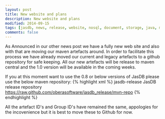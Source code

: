 ```yaml
---
layout: post
title: New website and plans
description: New website and plans
modified: 2014-09-15
tags: [jasdb, news, release, website, nosql, document, storage, java, maven, central, repository, opensource, roadmap]
comments: false
---
```


As Announced in our other news post we have a fully new web site and also with that are moving our maven artefacts around. In order
to facilitate this process we have already moved our current and legacy artefacts to a github repository for safe keeping. All our new artefacts
will be release to maven central and the 1.0 version will be available in the coming weeks.

If you at this moment want to use the 0.8 or below versions of JasDB please use the below maven repository:
{% highlight xml %}
<repository>
  <id>jasdb-release</id>
  <name>JasDB release repository</name>
  <url>https://raw.github.com/oberasoftware/jasdb_release/mvn-repo</url>
</repository>
{% endhighlight %}

All the artefact ID's and Group ID's have remained the same, appologies for the incovenience but it is best to move these to Github for now.

